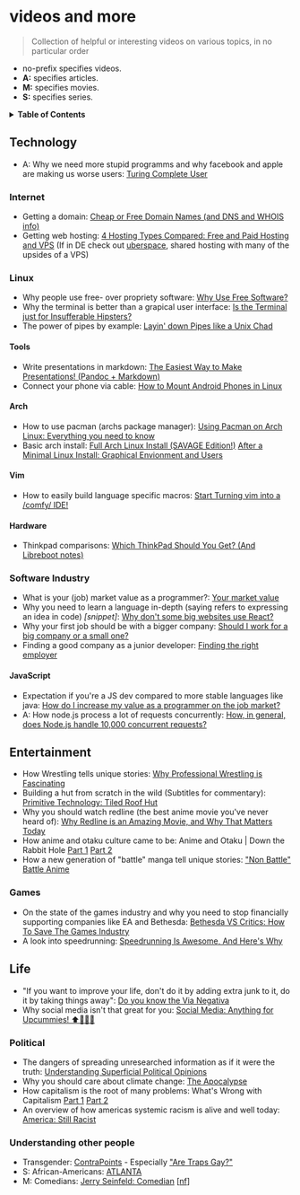 # videos and more

> Collection of helpful or interesting videos on various topics, in no particular order

- no-prefix specifies videos.
- **A:** specifies articles.
- **M:** specifies movies.
- **S:** specifies series.

<details>
<summary><strong>Table of Contents</strong></summary>

<!-- toc -->

- [Technology](#technology)
  * [Internet](#internet)
  * [Linux](#linux)
    + [Tools](#tools)
    + [Arch](#arch)
    + [Vim](#vim)
    + [Hardware](#hardware)
  * [Software Industry](#software-industry)
    + [JavaScript](#javascript)
- [Entertainment](#entertainment)
  * [Games](#games)
- [Life](#life)
  * [Political](#political)
  * [Understanding other people](#understanding-other-people)

<!-- tocstop -->

</details>

## Technology

- A: Why we need more stupid programms and why facebook and apple are making us worse users: [Turing Complete User](http://contemporary-home-computing.org/turing-complete-user)

### Internet

- Getting a domain: [Cheap or Free Domain Names (and DNS and WHOIS info)](https://www.youtube.com/watch?v=tkV1-BuRrpE)
- Getting web hosting: [4 Hosting Types Compared: Free and Paid Hosting and VPS](https://www.youtube.com/watch?v=iMmR5UVOz8Q) (If in DE check out [uberspace](https://uberspace.de/), shared hosting with many of the upsides of a VPS)

### Linux

- Why people use free- over propriety software: [Why Use Free Software?](https://www.youtube.com/watch?v=btHano6wHgA)
- Why the terminal is better than a grapical user interface: [Is the Terminal just for Insufferable Hipsters?](https://www.youtube.com/watch?v=G4g-du1MIas)
- The power of pipes by example: [Layin' down Pipes like a Unix Chad](https://www.youtube.com/watch?v=8E8sUNHdzG8)

#### Tools

- Write presentations in markdown: [The Easiest Way to Make Presentations! (Pandoc + Markdown)](https://www.youtube.com/watch?v=dum7q6UXiCE)
- Connect your phone via cable: [How to Mount Android Phones in Linux](https://www.youtube.com/watch?v=lcmJg4OfKzs)

#### Arch

- How to use pacman (archs package manager): [Using Pacman on Arch Linux: Everything you need to know](https://www.youtube.com/watch?v=-dEuXTMzRKs)
- Basic arch install: [Full Arch Linux Install (SAVAGE Edition!)](https://www.youtube.com/watch?v=4PBqpX0_UOc) [After a Minimal Linux Install: Graphical Envionment and Users](https://www.youtube.com/watch?v=nSHOb8YU9Gw)

#### Vim

- How to easily build language specific macros: [Start Turning vim into a /comfy/ IDE!](https://www.youtube.com/watch?v=Q4I_Ft-VLAg)

#### Hardware

- Thinkpad comparisons: [Which ThinkPad Should You Get? (And Libreboot notes)](https://www.youtube.com/watch?v=La3sb5y7e-k)

### Software Industry

- What is your (job) market value as a programmer?: [Your market value](https://www.youtube.com/watch?v=zlps8geRwDM)
- Why you need to learn a language in-depth (saying refers to expressing an idea in code) _[snippet]_: [Why don't some big websites use React?](https://www.youtube.com/watch?v=5oTVvBlWvNs&feature=youtu.be&t=300)
- Why your first job should be with a bigger company: [Should I work for a big company or a small one?](https://www.youtube.com/watch?v=kSirn_2mf6U)
- Finding a good company as a junior developer: [Finding the right employer](https://www.youtube.com/watch?v=Kka7sis8rxI)

#### JavaScript

- Expectation if you're a JS dev compared to more stable languages like java: [How do I increase my value as a programmer on the job market?](https://www.youtube.com/watch?v=G_l0ZZGKrAo)
- A: How node.js process a lot of requests concurrently: [How, in general, does Node.js handle 10,000 concurrent requests?](https://stackoverflow.com/questions/34855352/how-in-general-does-node-js-handle-10-000-concurrent-requests)

## Entertainment

- How Wrestling tells unique stories: [Why Professional Wrestling is Fascinating](https://www.youtube.com/watch?v=BQCPj-bGYro)
- Building a hut from scratch in the wild (Subtitles for commentary): [Primitive Technology: Tiled Roof Hut](https://www.youtube.com/watch?v=P73REgj-3UE)
- Why you should watch redline (the best anime movie you've never heard of): [Why Redline is an Amazing Movie, and Why That Matters Today](https://www.youtube.com/watch?v=uUeaYaI-VAI)
- How anime and otaku culture came to be: Anime and Otaku | Down the Rabbit Hole [Part 1](https://www.youtube.com/watch?v=zZsFQPdU2dw) [Part 2](https://www.youtube.com/watch?v=brF1zVXG5_0)
- How a new generation of "battle" manga tell unique stories: ["Non Battle" Battle Anime](https://www.youtube.com/watch?v=kkg9BhISfdA)

### Games

- On the state of the games industry and why you need to stop financially supporting companies like EA and Bethesda: [Bethesda VS Critics: How To Save The Games Industry](https://www.youtube.com/watch?v=C6NiXAdMzEk)
- A look into speedrunning: [Speedrunning Is Awesome, And Here's Why](https://www.youtube.com/watch?v=I5auJOBC828)

## Life

- "If you want to improve your life, don't do it by adding extra junk to it, do it by taking things away": [Do you know the Via Negativa](https://www.youtube.com/watch?v=WjBIqnTC1nk)
- Why social media isn't that great for you: [Social Media: Anything for Upcummies! ⬆🍆💦💦](https://www.youtube.com/watch?v=YjbyDU0WzYI)

### Political

- The dangers of spreading unresearched information as if it were the truth: [Understanding Superficial Political Opinions](https://www.youtube.com/watch?v=2vVEV2gLxGY)
- Why you should care about climate change: [The Apocalypse](https://www.youtube.com/watch?v=S6GodWn4XMM)
- How capitalism is the root of many problems: What's Wrong with Capitalism [Part 1](https://www.youtube.com/watch?v=gJW4-cOZt8A) [Part 2](https://www.youtube.com/watch?v=AR7ryg1w_IQ)
- An overview of how americas systemic racism is alive and well today: [America: Still Racist](https://www.youtube.com/watch?v=GWwiUIVpmNY)

### Understanding other people

- Transgender: [ContraPoints](https://www.youtube.com/user/ContraPoints/videos) - Especially ["Are Traps Gay?"](https://www.youtube.com/watch?v=PbBzhqJK3bg)
- S: African-Americans: [ATLANTA](https://www.imdb.com/title/tt4288182/)
- M: Comedians: [Jerry Seinfeld: Comedian](https://www.imdb.com/title/tt0328962) [[nf](https://www.netflix.com/watch/60024976)]

